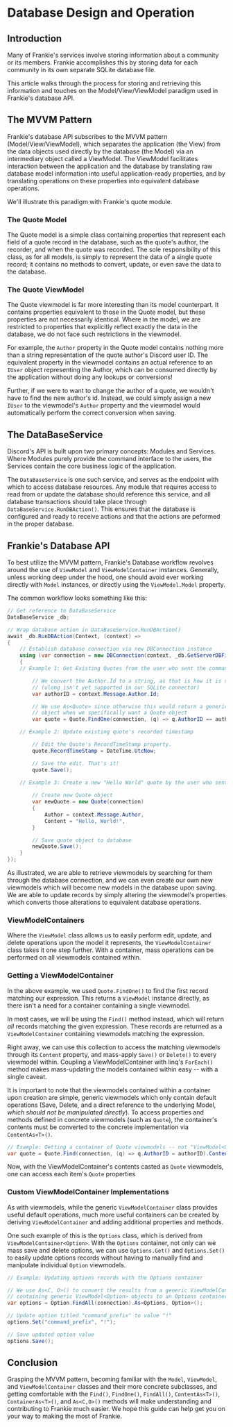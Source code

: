 # Database Design and Operation

## Introduction

Many of Frankie's services involve storing information about a community or its members. Frankie accomplishes this by storing data for each community in its own separate SQLite database file.

This article walks through the process for storing and retrieving this information and touches on the Model/View/ViewModel paradigm used in Frankie's database API.

## The MVVM Pattern
Frankie's database API subscribes to the MVVM pattern (Model/View/ViewModel), which separates the application (the View) from the data objects used directly by the database (the Model) via an intermediary object called a ViewModel. The ViewModel facilitates interaction between the application and the database by translating raw database model information into useful application-ready properties, and by translating operations on these properties into equivalent database operations.

We'll illustrate this paradigm with Frankie's quote module.

### The Quote Model
The Quote model is a simple class containing properties that represent each field of a quote record in the database, such as the quote's author, the recorder, and when the quote was recorded. The sole responsibility of this class, as for all models, is simply to represent the data of a single quote record; it contains no methods to convert, update, or even save the data to the database.

### The Quote ViewModel
The Quote viewmodel is far more interesting than its model counterpart. It contains properties equivalent to those in the Quote model, but these properties are not necessarily identical. Where in the model, we are restricted to properties that explicitly reflect exactly the data in the database, we do not face such restrictions in the viewmodel.

For example, the `Author` property in the Quote model contains nothing more than a string representation of the quote author's Discord user ID. The equivalent property in the viewmodel contains an actual reference to an `IUser` object representing the Author, which can be consumed directly by the application without doing any lookups or conversions!

Further, if we were to want to change the author of a quote, we wouldn't have to find the new author's id. Instead, we could simply assign a new `IUser` to the viewmodel's `Author` property and the viewmodel would automatically perform the correct conversion when saving.

## The DataBaseService
Discord's API is built upon two primary concepts: Modules and Services. Where Modules purely provide the command interface to the users, the Services contain the core business logic of the application.

The `DataBaseService` is one such service, and serves as the endpoint with which to access database resources. Any module that requires access to read from or update the database should reference this service, and all database transactions should take place through `DataBaseService.RunDBAction()`. This ensures that the database is configured and ready to receive actions and that the actions are peformed in the proper database.

## Frankie's Database API
To best utilize the MVVM pattern, Frankie's Database workflow revolves around the use of `ViewModel` and `ViewModelContainer` instances. Generally, unless working deep under the hood, one should avoid ever working directly with `Model` instances, or directly using the `ViewModel.Model` property.

The common workflow looks something like this:

```csharp
// Get reference to DataBaseService
DataBaseService _db;

// Wrap database action in DataBaseService.RunDBAction()
await _db.RunDBAction(Context, (context) => 
{
	// Establish database connection via new DBConnection instance
	using (var connection = new DBConnection(context, _db.GetServerDBFilePath(context.Guild))
	{
	// Example 1: Get Existing Quotes from the user who sent the command

		// We convert the Author.Id to a string, as that is how it is stored in the database
		// (ulong isn't yet supported in our SQLite connector)
		var authorID = context.Message.Author.Id;

		// We use As<Quote> since otherwise this would return a generic ViewModel<Quote>
		// object when we specifically want a Quote object
		var quote = Quote.FindOne(connection, (q) => q.AuthorID == authorID).As<Quote>();

	// Example 2: Update existing quote's recorded timestamp

		// Edit the Quote's RecordTimeStamp property.
		quote.RecordTimeStamp = DateTime.UtcNow;

		// Save the edit. That's it!
		quote.Save();

	// Example 3: Create a new "Hello World" quote by the user who sent the command
		
		// Create new Quote object
		var newQuote = new Quote(connection)
		{
			Author = context.Message.Author,
			Content = "Hello, World!",
		}

		// Save quote object to database
		newQuote.Save();
	}
});
```
As illustrated, we are able to retrieve viewmodels by searching for them through the database connection, and we can even create our own new viewmodels which will become new models in the database upon saving. We are able to update records by simply altering the viewmodel's properties which converts those alterations to equivalent database operations.

### ViewModelContainers
Where the `ViewModel` class allows us to easily perform edit, update, and delete operations upon the model it represents, the `ViewModelContainer` class takes it one step further. With a container, mass operations can be performed on all viewmodels contained within.

### Getting a ViewModelContainer
In the above example, we used `Quote.FindOne()` to find the first record matching our expression. This returns a `ViewModel` instance directly, as there isn't a need for a container containing a single viewmodel.

In most cases, we will be using the `Find()` method instead, which will return *all* records matching the given expression. These records are returned as a `ViewModelContainer` containing viewmodels matching the expression.

Right away, we can use this collection to access the matching viewmodels through its `Content` property, and mass-apply `Save()` or `Delete()` to every viewmodel within. Coupling a ViewModelContainer with linq's `ForEach()` method makes mass-updating the models contained within easy -- with a single caveat.

It is important to note that the viewmodels contained within a container upon creation are simple, generic viewmodels which only contain default operations (Save, Delete, and a direct reference to the underlying Model, *which should not be manipulated directly*). To access properties and methods defined in concrete viewmodels (such as `Quote`), the container's contents must be converted to the concrete implementation via `ContentAs<T>()`.
```csharp
// Example: Getting a container of Quote viewmodels -- not "ViewModel<Quote>" viewmodels
var quote = Quote.Find(connection, (q) => q.AuthorID = authorID).ContentAs<Quote>();
```
Now, with the ViewModelContainer's contents casted as `Quote` viewmodels, one can access each item's `Quote` properties

### Custom ViewModelContainer Implementations
As with viewmodels, while the generic `ViewModelContainer` class provides useful default operations, much more useful containers can be created by deriving `ViewModelContainer` and adding additional properties and methods.

One such example of this is the `Options` class, which is derived from `ViewModelContainer<Option>`. With the `Options` container, not only can we mass save and delete options, we can use `Options.Get()` and `Options.Set()` to easily update options records without having to manually find and manipulate individual `Option` viewmodels.

```csharp
// Example: Updating options records with the Options container

// We use As<C, O>() to convert the results from a generic ViewModelContainer<Option> 
// containing generic ViewModel<Option> objects to an Options container, which must contain Option objects
var options = Option.FindAll(connection).As<Options, Option>();

// Update option titled "command_prefix" to value "!"
options.Set("command_prefix", "!");

// Save updated option value
options.Save();
```

## Conclusion
Grasping the MVVM pattern, becoming familiar with the `Model`, `ViewModel`, and `ViewModelContainer` classes and their more concrete subclasses, and getting comfortable with the `Find()`, `FindOne()`, `FindAll()`, `ContentAs<T>()`, `ContainerAs<T>()`, and `As<C,O>()` methods will make understanding and contributing to Frankie much easier. We hope this guide can help get you on your way to making the most of Frankie.